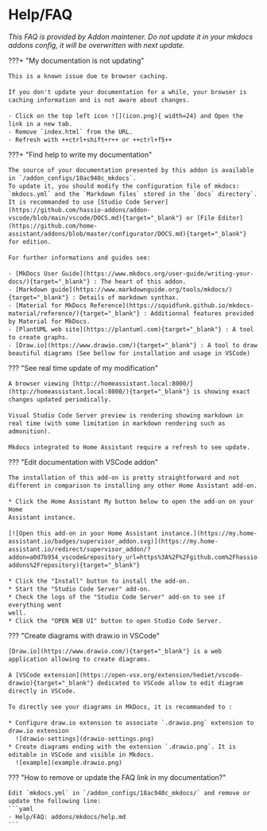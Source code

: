# Help/FAQ

_This FAQ is provided by Addon maintener. Do not update it in your mkdocs addons config, it will be overwritten with next update._

???+ "My documentation is not updating"

    This is a known issue due to browser caching.

    If you don't update your documentation for a while, your browser is caching information and is not aware about changes.

    - Click on the top left icon ![](icon.png){ width=24} and Open the link in a new tab.
    - Remove `index.html` from the URL.
    - Refresh with ++ctrl+shift+r++ or ++ctrl+f5++

???+ "Find help to write my documentation"

    The source of your documentation presented by this addon is available in `/addon_configs/18ac940c_mkdocs`.
    To update it, you should modify the configuration file of mkdocs: `mkdocs.yml` and the `Markdown files` stored in the `docs` directory`.
    It is recommanded to use [Studio Code Server](https://github.com/hassio-addons/addon-vscode/blob/main/vscode/DOCS.md){target="_blank"} or [File Editor](https://github.com/home-assistant/addons/blob/master/configurator/DOCS.md){target="_blank"} for edition.

    For further informations and guides see:

    - [MkDocs User Guide](https://www.mkdocs.org/user-guide/writing-your-docs/){target="_blank"} : The heart of this addon.
    - [Markdown guide](https://www.markdownguide.org/tools/mkdocs/){target="_blank"} : Details of markdown synthax.
    - [Material for MkDocs Reference](https://squidfunk.github.io/mkdocs-material/reference/){target="_blank"} : Additionnal features provided by Material for MkDocs.
    - [PlantUML web site](https://plantuml.com){target="_blank"} : A tool to create graphs.
    - [Draw.io](https://www.drawio.com/){target="_blank"} : A tool to draw beautiful diagrams (See bellow for installation and usage in VSCode)

??? "See real time update of my modification"

    A browser viewing [http://homeassistant.local:8000/](http://homeassistant.local:8000/){target="_blank"} is showing exact changes updated periodically.

    Visual Studio Code Server preview is rendering showing markdown in real time (with some limitation in markdown rendering such as admonition).

    Mkdocs integrated to Home Assistant require a refresh to see update.

??? "Edit documentation with VSCode addon"

    The installation of this add-on is pretty straightforward and not different in comparison to installing any other Home Assistant add-on.

    * Click the Home Assistant My button below to open the add-on on your Home
    Assistant instance.

    [![Open this add-on in your Home Assistant instance.](https://my.home-assistant.io/badges/supervisor_addon.svg)](https://my.home-assistant.io/redirect/supervisor_addon/?addon=a0d7b954_vscode&repository_url=https%3A%2F%2Fgithub.com%2Fhassio-addons%2Frepository){target="_blank"}

    * Click the "Install" button to install the add-on.
    * Start the "Studio Code Server" add-on.
    * Check the logs of the "Studio Code Server" add-on to see if everything went
    well.
    * Click the "OPEN WEB UI" button to open Studio Code Server.

??? "Create diagrams with draw.io in VSCode"

    [Draw.io](https://www.drawio.com/){target="_blank"} is a web application allowing to create diagrams.

    A [VSCode extension](https://open-vsx.org/extension/hediet/vscode-drawio){target="_blank"} dedicated to VSCode allow to edit diagram directly in VSCode.

    To directly see your diagrams in MkDocs, it is recommanded to :

    * Configure draw.io extension to associate `.drawio.png` extension to draw.io extension
      ![drawio-settings](drawio-settings.png)
    * Create diagrams ending with the extension `.drawio.png`. It is editable in VSCode and visible in Mkdocs.
      ![example](example.drawio.png)

??? "How to remove or update the FAQ link in my documentation?"

    Edit `mkdocs.yml` in `/addon_configs/18ac940c_mkdocs/` and remove or update the following line:
    ```yaml
    - Help/FAQ: addons/mkdocs/help.md
    ```

